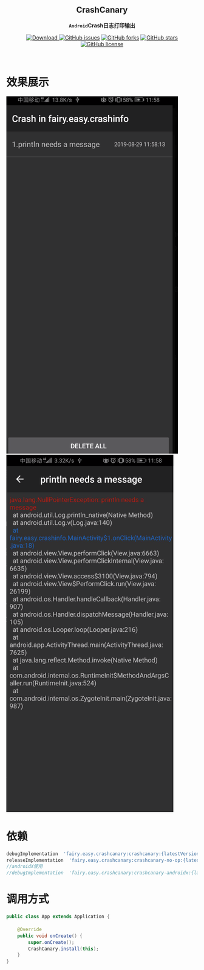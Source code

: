 <div align="center">

## CrashCanary

**`Android`Crash日志打印输出**

[![Download](https://api.bintray.com/packages/guxiaonian/crashcanary/crashcanary/images/download.svg) ](https://bintray.com/guxiaonian/crashcanary/crashcanary/_latestVersion)
[![GitHub issues](https://img.shields.io/github/issues/guxiaonian/CrashCanary.svg)](https://github.com/guxiaonian/CrashCanary/issues)
[![GitHub forks](https://img.shields.io/github/forks/guxiaonian/CrashCanary.svg)](https://github.com/guxiaonian/CrashCanary/network)
[![GitHub stars](https://img.shields.io/github/stars/guxiaonian/CrashCanary.svg)](https://github.com/guxiaonian/CrashCanary/stargazers)
[![GitHub license](https://img.shields.io/github/license/guxiaonian/CrashCanary.svg)](http://www.apache.org/licenses/LICENSE-2.0)

</div>
<br>

# 效果展示

![crash2_logo](./img/img1.png)![crash2_logo](./img/img2.png)


# 依赖

```gradle
debugImplementation  'fairy.easy.crashcanary:crashcanary:{latestVersion}'
releaseImplementation  'fairy.easy.crashcanary:crashcanary-no-op:{latestVersion}'
//androidX使用
//debugImplementation  'fairy.easy.crashcanary:crashcanary-androidx:{latestVersion}'

```
      
# 调用方式

```java
public class App extends Application {

    @Override
    public void onCreate() {
        super.onCreate();
        CrashCanary.install(this);
    }
}

```
